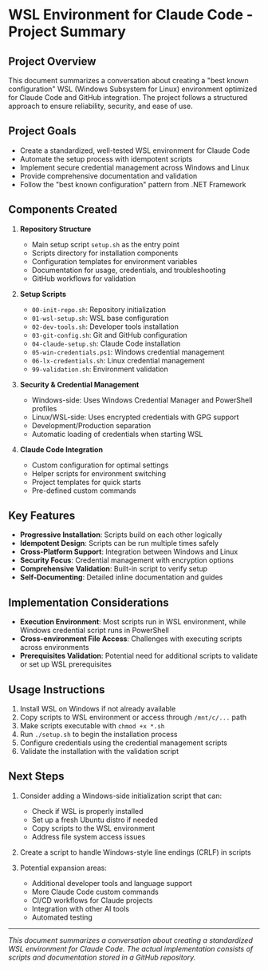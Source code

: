 # WSL Environment for Claude Code - Project Summary

## Project Overview

This document summarizes a conversation about creating a "best known configuration" WSL (Windows Subsystem for Linux) environment optimized for Claude Code and GitHub integration. The project follows a structured approach to ensure reliability, security, and ease of use.

## Project Goals

- Create a standardized, well-tested WSL environment for Claude Code
- Automate the setup process with idempotent scripts
- Implement secure credential management across Windows and Linux
- Provide comprehensive documentation and validation
- Follow the "best known configuration" pattern from .NET Framework

## Components Created

1. **Repository Structure**
   - Main setup script `setup.sh` as the entry point
   - Scripts directory for installation components
   - Configuration templates for environment variables
   - Documentation for usage, credentials, and troubleshooting
   - GitHub workflows for validation

2. **Setup Scripts**
   - `00-init-repo.sh`: Repository initialization
   - `01-wsl-setup.sh`: WSL base configuration
   - `02-dev-tools.sh`: Developer tools installation
   - `03-git-config.sh`: Git and GitHub configuration
   - `04-claude-setup.sh`: Claude Code installation
   - `05-win-credentials.ps1`: Windows credential management
   - `06-lx-credentials.sh`: Linux credential management
   - `99-validation.sh`: Environment validation

3. **Security & Credential Management**
   - Windows-side: Uses Windows Credential Manager and PowerShell profiles
   - Linux/WSL-side: Uses encrypted credentials with GPG support
   - Development/Production separation
   - Automatic loading of credentials when starting WSL

4. **Claude Code Integration**
   - Custom configuration for optimal settings
   - Helper scripts for environment switching
   - Project templates for quick starts
   - Pre-defined custom commands

## Key Features

- **Progressive Installation**: Scripts build on each other logically
- **Idempotent Design**: Scripts can be run multiple times safely
- **Cross-Platform Support**: Integration between Windows and Linux
- **Security Focus**: Credential management with encryption options
- **Comprehensive Validation**: Built-in script to verify setup
- **Self-Documenting**: Detailed inline documentation and guides

## Implementation Considerations

- **Execution Environment**: Most scripts run in WSL environment, while Windows credential script runs in PowerShell
- **Cross-environment File Access**: Challenges with executing scripts across environments
- **Prerequisites Validation**: Potential need for additional scripts to validate or set up WSL prerequisites

## Usage Instructions

1. Install WSL on Windows if not already available
2. Copy scripts to WSL environment or access through `/mnt/c/...` path
3. Make scripts executable with `chmod +x *.sh`
4. Run `./setup.sh` to begin the installation process
5. Configure credentials using the credential management scripts
6. Validate the installation with the validation script

## Next Steps

1. Consider adding a Windows-side initialization script that can:
   - Check if WSL is properly installed
   - Set up a fresh Ubuntu distro if needed
   - Copy scripts to the WSL environment
   - Address file system access issues

2. Create a script to handle Windows-style line endings (CRLF) in scripts

3. Potential expansion areas:
   - Additional developer tools and language support
   - More Claude Code custom commands
   - CI/CD workflows for Claude projects
   - Integration with other AI tools
   - Automated testing

---

*This document summarizes a conversation about creating a standardized WSL environment for Claude Code. The actual implementation consists of scripts and documentation stored in a GitHub repository.*